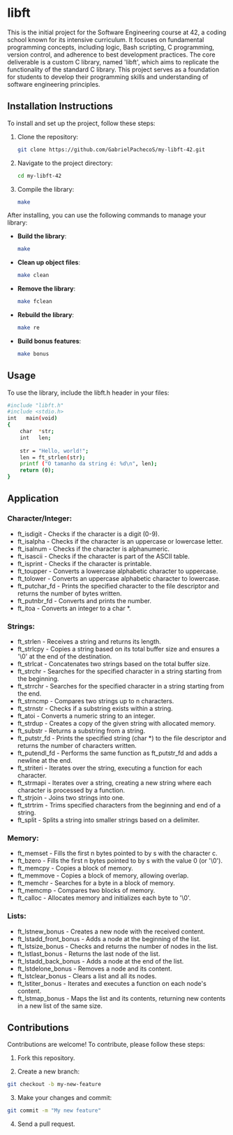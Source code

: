 # libft
This is the initial project for the Software Engineering course at 42, a coding school known for its intensive curriculum. It focuses on fundamental programming concepts, including logic, Bash scripting, C programming, version control, and adherence to best development practices. The core deliverable is a custom C library, named 'libft', which aims to replicate the functionality of the standard C library. This project serves as a foundation for students to develop their programming skills and understanding of software engineering principles.


## Installation Instructions
To install and set up the project, follow these steps:

1. Clone the repository:
   ```bash
   git clone https://github.com/GabrielPachecoS/my-libft-42.git
   ```

2. Navigate to the project directory:
   ```bash
   cd my-libft-42
   ```

3. Compile the library:
   ```bash
   make
   ```

After installing, you can use the following commands to manage your library:

- **Build the library**: 
  ```bash
  make
  ```
  
- **Clean up object files**:
  ```bash
  make clean
  ```

- **Remove the library**:
  ```bash
  make fclean
  ```

- **Rebuild the library**:
  ```bash
  make re
  ```

- **Build bonus features**:
  ```bash
  make bonus
  ```
  
## Usage
To use the library, include the libft.h header in your files:
  ```bash
  #include "libft.h"
  #include <stdio.h>
  int	main(void)
  {
      char	*str;
      int 	len;
      
      str = "Hello, world!";
      len = ft_strlen(str);
      printf ("O tamanho da string é: %d\n", len);
      return (0);
  }
  ```

## Application

### Character/Integer:
 - ft_isdigit - Checks if the character is a digit (0-9).
 - ft_isalpha - Checks if the character is an uppercase or lowercase letter.
 - ft_isalnum - Checks if the character is alphanumeric.
 - ft_isascii - Checks if the character is part of the ASCII table.
 - ft_isprint - Checks if the character is printable.
 - ft_toupper - Converts a lowercase alphabetic character to uppercase.
 - ft_tolower - Converts an uppercase alphabetic character to lowercase.
 - ft_putchar_fd - Prints the specified character to the file descriptor and returns the number of bytes written.
 - ft_putnbr_fd - Converts and prints the number.
 - ft_itoa - Converts an integer to a char *.
### Strings:
 - ft_strlen - Receives a string and returns its length.
 - ft_strlcpy - Copies a string based on its total buffer size and ensures a '\0' at the end of the destination.
 - ft_strlcat - Concatenates two strings based on the total buffer size.
 - ft_strchr - Searches for the specified character in a string starting from the beginning.
 - ft_strrchr - Searches for the specified character in a string starting from the end.
 - ft_strncmp - Compares two strings up to n characters.
 - ft_strnstr - Checks if a substring exists within a string.
 - ft_atoi - Converts a numeric string to an integer.
 - ft_strdup - Creates a copy of the given string with allocated memory.
 - ft_substr - Returns a substring from a string.
 - ft_putstr_fd - Prints the specified string (char *) to the file descriptor and returns the number of characters written.
 - ft_putendl_fd - Performs the same function as ft_putstr_fd and adds a newline at the end.
 - ft_striteri - Iterates over the string, executing a function for each character.
 - ft_strmapi - Iterates over a string, creating a new string where each character is processed by a function.
 - ft_strjoin - Joins two strings into one.
 - ft_strtrim - Trims specified characters from the beginning and end of a string.
 - ft_split - Splits a string into smaller strings based on a delimiter.	
### Memory:
 - ft_memset - Fills the first n bytes pointed to by s with the character c.
 - ft_bzero - Fills the first n bytes pointed to by s with the value 0 (or '\0').
 - ft_memcpy - Copies a block of memory.
 - ft_memmove - Copies a block of memory, allowing overlap.
 - ft_memchr - Searches for a byte in a block of memory.
 - ft_memcmp - Compares two blocks of memory.
 - ft_calloc - Allocates memory and initializes each byte to '\0'.
### Lists:
 - ft_lstnew_bonus - Creates a new node with the received content.
 - ft_lstadd_front_bonus - Adds a node at the beginning of the list.
 - ft_lstsize_bonus - Checks and returns the number of nodes in the list.
 - ft_lstlast_bonus - Returns the last node of the list.
 - ft_lstadd_back_bonus - Adds a node at the end of the list.
 - ft_lstdelone_bonus - Removes a node and its content.
 - ft_lstclear_bonus - Clears a list and all its nodes.
 - ft_lstiter_bonus - Iterates and executes a function on each node's content.
 - ft_lstmap_bonus - Maps the list and its contents, returning new contents in a new list of the same size.

## Contributions

Contributions are welcome! To contribute, please follow these steps:

1. Fork this repository.

2. Create a new branch: 
  ```bash
  git checkout -b my-new-feature
  ```

3. Make your changes and commit: 
  ```bash
  git commit -m "My new feature"
  ```
  
4. Send a pull request.
